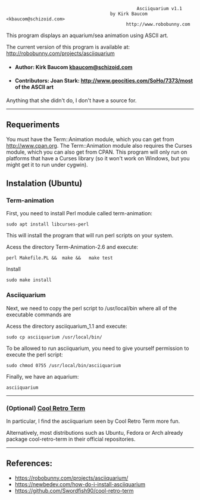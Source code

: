                                                      Asciiquarium v1.1
                                           by Kirk Baucom <kbaucom@schizoid.com>
                                                 http://www.robobunny.com


This program displays an aquarium/sea animation using ASCII art.

The current version of this program is available at:
http://robobunny.com/projects/asciiquarium


- #### Author: Kirk Baucom <kbaucom@schizoid.com>

- #### Contributors: Joan Stark: http://www.geocities.com/SoHo/7373/most of the ASCII art

Anything that she didn't do, I don't have a source for.

---------------------------------------------------------
## Requeriments

You must have the Term::Animation module, which you can get from
http://www.cpan.org. The Term::Animation module also requires the Curses
module, which you can also get from CPAN. This program will only run on
platforms that have a Curses library (so it won't work on Windows, but
you might get it to run under cygwin).


## Instalation (Ubuntu)

### Term-animation

First, you need to install Perl module called term-animation:

    sudo apt install libcurses-perl

This will install the program that will run perl scripts on your system.


Acess the directory Term-Animation-2.6 and execute:

    perl Makefile.PL &&  make &&   make test

Install 

    sudo make install


### Asciiquarium

Next, we need to copy the perl script to /usr/local/bin where all of the executable commands are

Acess the directory asciiquarium_1.1 and execute:

    sudo cp asciiquarium /usr/local/bin/


To be allowed to run asciiquarium, you need to give yourself permission to execute the perl script:

    sudo chmod 0755 /usr/local/bin/asciiquarium

Finally, we have an aquarium:

    asciiquarium
 
 ------------------------------------------------------------------
 
 ### (Optional) [Cool Retro Term](https://github.com/Swordfish90/cool-retro-term) 
 
 In particular, I find the asciiquarium seen by Cool Retro Term more fun.
 
 Alternatively, most distributions such as Ubuntu, Fedora or Arch already package cool-retro-term in their official repositories.
 
 
 ------------------------------------------------------------------
 
 ## References:
 
 - https://robobunny.com/projects/asciiquarium/
 - https://newbedev.com/how-do-i-install-asciiquarium
 - https://github.com/Swordfish90/cool-retro-term
 
 
 
 

 
 


